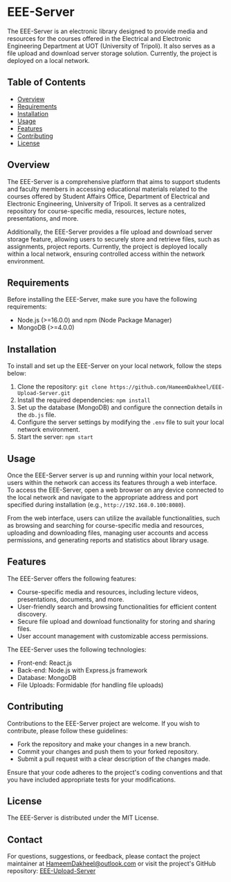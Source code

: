 # EEE-Server

The EEE-Server is an electronic library designed to provide media and resources for the courses offered in the Electrical and Electronic Engineering Department at UOT (University of Tripoli). It also serves as a file upload and download server storage solution. Currently, the project is deployed on a local network.

## Table of Contents

- [Overview](#overview)
- [Requirements](#requirements)
- [Installation](#installation)
- [Usage](#usage)
- [Features](#features)
- [Contributing](#contributing)
- [License](#license)

## Overview

The EEE-Server is a comprehensive platform that aims to support students and faculty members in accessing educational materials related to the courses offered by Student Affairs Office, Department of Electrical and Electronic Engineering, University of Tripoli. It serves as a centralized repository for course-specific media, resources, lecture notes, presentations, and more.

Additionally, the EEE-Server provides a file upload and download server storage feature, allowing users to securely store and retrieve files, such as assignments, project reports. Currently, the project is deployed locally within a local network, ensuring controlled access within the network environment.

## Requirements

Before installing the EEE-Server, make sure you have the following requirements:

- Node.js (>=16.0.0) and npm (Node Package Manager)
- MongoDB (>=4.0.0)

## Installation

To install and set up the EEE-Server on your local network, follow the steps below:

1. Clone the repository: `git clone https://github.com/HameemDakheel/EEE-Upload-Server.git`
2. Install the required dependencies: `npm install`
3. Set up the database (MongoDB) and configure the connection details in the `db.js` file.
4. Configure the server settings by modifying the `.env` file to suit your local network environment.
5. Start the server: `npm start`

## Usage

Once the EEE-Server server is up and running within your local network, users within the network can access its features through a web interface. To access the EEE-Server, open a web browser on any device connected to the local network and navigate to the appropriate address and port specified during installation (e.g., `http://192.168.0.100:8080`).

From the web interface, users can utilize the available functionalities, such as browsing and searching for course-specific media and resources, uploading and downloading files, managing user accounts and access permissions, and generating reports and statistics about library usage.

## Features

The EEE-Server offers the following features:

- Course-specific media and resources, including lecture videos, presentations, documents, and more.
- User-friendly search and browsing functionalities for efficient content discovery.
- Secure file upload and download functionality for storing and sharing files.
- User account management with customizable access permissions.

The EEE-Server uses the following technologies:

- Front-end: React.js
- Back-end: Node.js with Express.js framework
- Database: MongoDB
- File Uploads: Formidable (for handling file uploads)

## Contributing

Contributions to the EEE-Server project are welcome. If you wish to contribute, please follow these guidelines:

- Fork the repository and make your changes in a new branch.
- Commit your changes and push them to your forked repository.
- Submit a pull request with a clear description of the changes made.

Ensure that your code adheres to the project's coding conventions and that you have included appropriate tests for your modifications.

## License

The EEE-Server is distributed under the MIT License.

## Contact

For questions, suggestions, or feedback, please contact the project maintainer at [HameemDakheel@outlook.com](mailto:HameemDakheel@outlook.com) or visit the project's GitHub repository: [EEE-Upload-Server](https://github.com/HameemDakheel/EEE-Upload-Server)
